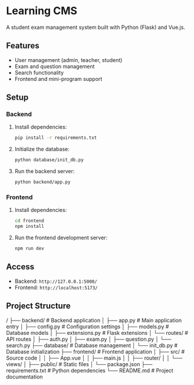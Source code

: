 # Learning CMS

A student exam management system built with Python (Flask) and Vue.js.

## Features
- User management (admin, teacher, student)
- Exam and question management
- Search functionality
- Frontend and mini-program support

## Setup

### Backend
1. Install dependencies:
   ```bash
   pip install -r requirements.txt
   ```
2. Initialize the database:
   ```bash
   python database/init_db.py
   ```
3. Run the backend server:
   ```bash
   python backend/app.py
   ```

### Frontend
1. Install dependencies:
   ```bash
   cd frontend
   npm install
   ```
2. Run the frontend development server:
   ```bash
   npm run dev
   ```

## Access
- Backend: `http://127.0.0.1:5000/`
- Frontend: `http://localhost:5173/`

## Project Structure
/
├── backend/           # Backend application
│   ├── app.py        # Main application entry
│   ├── config.py     # Configuration settings
│   ├── models.py     # Database models
│   ├── extensions.py # Flask extensions
│   └── routes/       # API routes
│       ├── auth.py
│       ├── exam.py
│       ├── question.py
│       └── search.py
├── database/         # Database management
│   └── init_db.py   # Database initialization
├── frontend/        # Frontend application
│   ├── src/        # Source code
│   │   ├── App.vue
│   │   ├── main.js
│   │   ├── router/
│   │   └── views/
│   ├── public/     # Static files
│   └── package.json
├── requirements.txt # Python dependencies
└── README.md       # Project documentation

